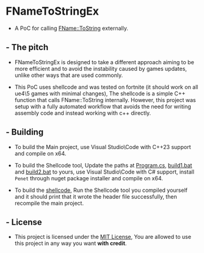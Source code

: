 # FNameToStringEx

- A PoC for calling [FName::ToString](https://github.com/EpicGames/UnrealEngine/blob/release/Engine/Source/Runtime/Core/Private/UObject/UnrealNames.cpp#L2278) externally.

## - The pitch

- FNameToStringEx is designed to take a different approach aiming to be more efficient and to avoid the instability caused by games updates, unlike other ways that are used commonly.

- This PoC uses shellcode and was tested on fortnite (it should work on all ue4\5 games with minimal changes), The shellcode is a simple C++ function that calls FName::ToString internally. However, this project was setup with a fully  automated workflow that avoids the need for writing assembly code and instead working with c++ directly.

## - Building

- To build the Main project, use Visual Studio\Code with C++23 support and compile on x64.

- To build the Shellcode tool, Update the paths at [Program.cs](/ShellcodeTool/Program.cs), [build1.bat](/ShellcodeTool/cpp/build1.bat) and [build2.bat](/ShellcodeTool/cpp/build2.bat) to yours, use Visual Studio\Code with C# support, install `Penet` through nuget package installer and compile on x64.

- To build the [shellcode](/ShellcodeTool/cpp/c-shellcode.cpp), Run the Shellcode tool you compiled yourself and it should print that it wrote the header file successfully, then recompile the main project.


## - License

- This project is licensed under the [MIT License](/LICENSE), You are allowed to use this project in any way you want **with credit**.

